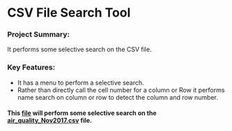 # CSV File Search Tool
### Project Summary:
It performs some selective search on the CSV file.

### Key Features:
- It has a menu to perform a selective search.
- Rather than directly call the cell number for a column or Row it performs name search on column or row to detect the column and row number.

#### This [file](https://github.com/marufzaman/CSV-FIle-Search-Tool/blob/master/csv_file_search_tool_using_python.py) will perform some selective search on the [air_quality_Nov2017.csv](https://github.com/marufzaman/CSV-FIle-Search-Tool/blob/master/air_quality_Nov2017.csv) file.
